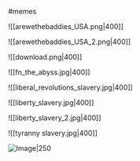 #memes


![[arewethebaddies_USA.png|400]]

![[arewethebaddies_USA_2.png|400]]

![[download.png|400]]

![[fn_the_abyss.jpg|400]]

![[liberal_revolutions_slavery.jpg|400]]

![[liberty_slavery.jpg|400]]

![[liberty_slavery_2.jpg|400]]

![[tyranny slavery.jpg|400]]

![Image|250](C:\Users\amirk\OneDrive\Pictures\liberty_slavery.jpg)


